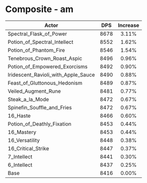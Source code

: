 # Composite - am
| Actor | DPS | Increase |
|---|:---:|:---:|
|Spectral_Flask_of_Power|8678|3.11%|
|Potion_of_Spectral_Intellect|8552|1.62%|
|Potion_of_Phantom_Fire|8546|1.54%|
|Tenebrous_Crown_Roast_Aspic|8496|0.96%|
|Potion_of_Empowered_Exorcisms|8492|0.90%|
|Iridescent_Ravioli_with_Apple_Sauce|8490|0.88%|
|Feast_of_Gluttonous_Hedonism|8489|0.87%|
|Veiled_Augment_Rune|8481|0.77%|
|Steak_a_la_Mode|8472|0.67%|
|Spinefin_Souffle_and_Fries|8472|0.67%|
|16_Haste|8466|0.60%|
|Potion_of_Deathly_Fixation|8453|0.44%|
|16_Mastery|8453|0.44%|
|16_Versatility|8448|0.38%|
|16_Critical_Strike|8447|0.37%|
|7_Intellect|8441|0.30%|
|6_Intellect|8437|0.25%|
|Base|8416|0.00%|
